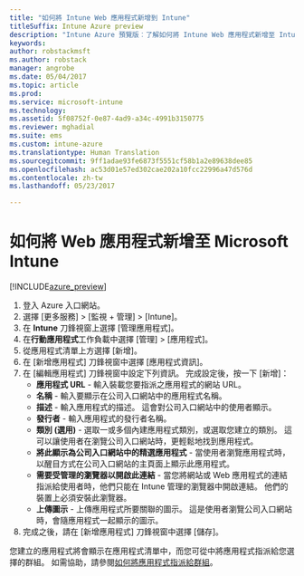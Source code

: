 ```yaml
---
title: "如何將 Intune Web 應用程式新增到 Intune"
titleSuffix: Intune Azure preview
description: "Intune Azure 預覽版︰了解如何將 Intune Web 應用程式新增至 Intune。"
keywords: 
author: robstackmsft
ms.author: robstack
manager: angrobe
ms.date: 05/04/2017
ms.topic: article
ms.prod: 
ms.service: microsoft-intune
ms.technology: 
ms.assetid: 5f08752f-0e87-4ad9-a34c-4991b3150775
ms.reviewer: mghadial
ms.suite: ems
ms.custom: intune-azure
ms.translationtype: Human Translation
ms.sourcegitcommit: 9ff1adae93fe6873f5551cf58b1a2e89638dee85
ms.openlocfilehash: ac53d01e57ed302cae202a10fcc22996a47d576d
ms.contentlocale: zh-tw
ms.lasthandoff: 05/23/2017

---
```


# <a name="how-to-add-web-apps-to-microsoft-intune"></a>如何將 Web 應用程式新增至 Microsoft Intune

[!INCLUDE[azure_preview](./includes/azure_preview.md)]

1. 登入 Azure 入口網站。
2. 選擇 [更多服務]  >  [監視 + 管理]  >  [Intune]。
3. 在 **Intune** 刀鋒視窗上選擇 [管理應用程式]。
4. 在**行動應用程式**工作負載中選擇 [管理]  >  [應用程式]。
5. 從應用程式清單上方選擇 [新增]。
6. 在 [新增應用程式] 刀鋒視窗中選擇 [應用程式資訊]。
7. 在 [編輯應用程式] 刀鋒視窗中設定下列資訊。 完成設定後，按一下 [新增]：
    - **應用程式 URL** - 輸入裝載您要指派之應用程式的網站 URL。
    - **名稱** - 輸入要顯示在公司入口網站中的應用程式名稱。
    - **描述** - 輸入應用程式的描述。 這會對公司入口網站中的使用者顯示。
    - **發行者** - 輸入應用程式的發行者名稱。
    - **類別 (選用)** - 選取一或多個內建應用程式類別，或選取您建立的類別。 這可以讓使用者在瀏覽公司入口網站時，更輕鬆地找到應用程式。
    - **將此顯示為公司入口網站中的精選應用程式** - 當使用者瀏覽應用程式時，以醒目方式在公司入口網站的主頁面上顯示此應用程式。
    - **需要受管理的瀏覽器以開啟此連結** - 當您將網站或 Web 應用程式的連結指派給使用者時，他們只能在 Intune 管理的瀏覽器中開啟連結。 他們的裝置上必須安裝此瀏覽器。
    - **上傳圖示** - 上傳應用程式所要關聯的圖示。 這是使用者瀏覽公司入口網站時，會隨應用程式一起顯示的圖示。
8. 完成之後，請在 [新增應用程式] 刀鋒視窗中選擇 [儲存]。

您建立的應用程式將會顯示在應用程式清單中，而您可從中將應用程式指派給您選擇的群組。 如需協助，請參閱[如何將應用程式指派給群組](apps-deploy.md)。
